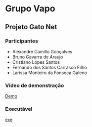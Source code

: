 # Grupo Vapo
## Projeto Gato Net
### Participantes
* Alexandre Camillo Gonçalves
* Bruno Gavarra de Araujo
* Cristiano Lopes Santos
* Fernando dos Santos Carrasco Filho
* Larissa Monteiro da Fonseca Galeno

### Vídeo de demonstração
[Demo](https://drive.google.com/file/d/1ajLGT1C86ygx9Kcn8IK7T0CHZQnRGw8F/view?usp=sharing)

### Executável
[exe](https://drive.google.com/file/d/1Au_JShZs35SQgPiYl0vIJN5IyJC5nBY2/view?usp=sharing)
